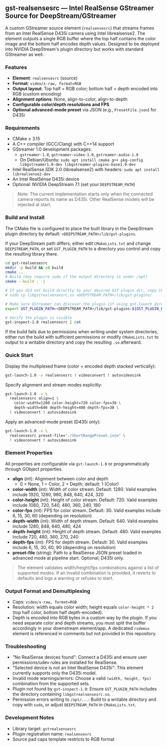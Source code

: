 ## gst-realsensesrc — Intel RealSense GStreamer Source for DeepStream/GStreamer

A custom GStreamer source element (`realsensesrc`) that streams frames from an Intel RealSense D435i camera using Intel librealsense2. The element outputs a single RGB buffer where the top half contains the color image and the bottom half encodes depth values. Designed to be deployed into NVIDIA DeepStream's plugin directory but works with standard GStreamer as well.

### Features
- **Element**: `realsensesrc` (source)
- **Format**: `video/x-raw, format=RGB`
- **Output layout**: Top half = RGB color; bottom half = depth encoded into RGB (custom encoding)
- **Alignment options**: None, align-to-color, align-to-depth
- **Configurable color/depth resolutions and FPS**
- **Optional advanced-mode preset** via JSON (e.g., `PresetFile.json`) for D435i

### Requirements
- CMake ≥ 3.15
- A C++ compiler (GCC/Clang) with C++14 support
- GStreamer 1.0 development packages:
  - `gstreamer-1.0`, `gstreamer-video-1.0`, `gstreamer-audio-1.0`
  - On Debian/Ubuntu: `sudo apt install cmake g++ pkg-config libgstreamer1.0-dev libgstreamer-plugins-base1.0-dev`
- Intel RealSense SDK 2.0 (librealsense2) with headers: `sudo apt install librealsense2-dev`
- An Intel RealSense D435i device
- Optional: NVIDIA DeepStream 7.1 (set your `DEEPSTREAM_PATH`)

> Note: The current implementation starts only when the connected camera reports its name as D435i. Other RealSense models will be rejected at start.

### Build and Install
The CMake file is configured to place the built library in the DeepStream plugin directory by default:
`<DEEPSTREAM_PATH>/lib/gst-plugins`.

If your DeepStream path differs, either edit `CMakeLists.txt` and change `DEEPSTREAM_PATH`, or set `GST_PLUGIN_PATH` to a directory you control and copy the resulting library there.

```bash
cd gst-realsensesrc
mkdir -p build && cd build
cmake ..
# Build (may require sudo if the output directory is under /opt)
cmake --build . -j

# If you did not build directly to your desired GST plugin dir, copy the .so:
# sudo cp libgstrealsensesrc.so <DEEPSTREAM_PATH>/lib/gst-plugins/

# Make sure GStreamer can discover the plugin (if using gst-launch directly):
export GST_PLUGIN_PATH=<DEEPSTREAM_PATH>/lib/gst-plugins:${GST_PLUGIN_PATH}

# Verify the plugin is visible
gst-inspect-1.0 realsensesrc | cat
```

If the build fails due to permissions when writing under system directories, either run the build with sufficient permissions or modify `CMakeLists.txt` to output to a writable directory and copy the resulting `.so` afterward.

### Quick Start
Display the multiplexed frame (color + encoded depth stacked vertically):
```bash
gst-launch-1.0 -v realsensesrc ! videoconvert ! autovideosink
```

Specify alignment and stream modes explicitly:
```bash
gst-launch-1.0 -v \
  realsensesrc align=1 \
    color-width=1280 color-height=720 color-fps=30 \
    depth-width=640 depth-height=480 depth-fps=30 \
  ! videoconvert ! autovideosink
```

Apply an advanced-mode preset (D435i only):
```bash
gst-launch-1.0 -v \
  realsensesrc preset-file="./ShortRangePreset.json" \
  ! videoconvert ! autovideosink
```

### Element Properties
All properties are configurable via `gst-launch-1.0` or programmatically through GObject properties.

- **align** (int): Alignment between color and depth
  - 0 = None, 1 = Color, 2 = Depth; default: 1 (Color)
- **color-width** (int): Width of color stream. Default: 1280. Valid examples include 1920, 1280, 960, 848, 640, 424, 320
- **color-height** (int): Height of color stream. Default: 720. Valid examples include 1080, 720, 540, 480, 360, 240, 180
- **color-fps** (int): FPS for color stream. Default: 30. Valid examples include 6, 15, 30, 60 (depending on resolution)
- **depth-width** (int): Width of depth stream. Default: 640. Valid examples include 1280, 848, 640, 480, 424
- **depth-height** (int): Height of depth stream. Default: 480. Valid examples include 720, 480, 360, 270, 240
- **depth-fps** (int): FPS for depth stream. Default: 30. Valid examples include 6, 15, 30, 60, 90 (depending on resolution)
- **preset-file** (string): Path to a RealSense JSON preset loaded in advanced mode at pipeline start. Optional; D435i only.

> The element validates width/height/fps combinations against a list of supported modes. If an invalid combination is provided, it reverts to defaults and logs a warning or refuses to start.

### Output Format and Demultiplexing
- Caps: `video/x-raw, format=RGB`
- Resolution: width equals color width; height equals `color-height * 2` (top half color, bottom half depth-encoded).
- Depth is encoded into RGB bytes in a custom way by the plugin. If you need separate color and depth streams, you must split the buffer accordingly in your downstream element/app. A dedicated `rsdemux` element is referenced in comments but not provided in this repository.

### Troubleshooting
- "No RealSense devices found": Connect a D435i and ensure user permissions/udev rules are installed for RealSense.
- "Selected device is not an Intel RealSense D435i": This element currently supports only the D435i model.
- Invalid mode warnings/errors: Choose a valid `(width, height, fps)` combination from the supported sets.
- Plugin not found by `gst-inspect-1.0`: Ensure `GST_PLUGIN_PATH` includes the directory containing `libgstrealsensesrc.so`.
- Permission errors writing to `/opt/...`: Build to a writable directory and copy with `sudo`, or adjust `DEEPSTREAM_PATH` in `CMakeLists.txt`.

### Development Notes
- Library target: `gstrealsensesrc`
- Plugin registration name: `realsensesrc`
- Source pad caps template restricts to RGB format


